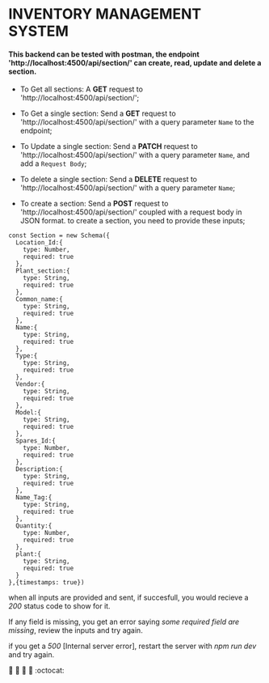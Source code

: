 # INVENTORY MANAGEMENT SYSTEM

#### This backend can be tested with postman, the endpoint 'http://localhost:4500/api/section/' can create, read, update and delete a section.

- To Get all sections: A **GET** request to 'http://localhost:4500/api/section/';

- To Get a single section: Send a **GET** request to 'http://localhost:4500/api/section/' with a query parameter `Name` to the endpoint;

- To Update a single section: Send a **PATCH** request to 'http://localhost:4500/api/section/' with a query parameter `Name`, and add a `Request Body`;

- To delete a single section: Send a **DELETE** request to 'http://localhost:4500/api/section/' with a query parameter `Name`;

- To create a section:  Send a **POST** request to 'http://localhost:4500/api/section/' coupled with a request body in JSON format.
to create a section, you need to provide these inputs;
```
const Section = new Schema({
  Location_Id:{
    type: Number,
    required: true
  },
  Plant_section:{
    type: String,
    required: true
  },
  Common_name:{
    type: String,
    required: true
  },
  Name:{
    type: String,
    required: true
  },
  Type:{
    type: String,
    required: true
  },
  Vendor:{
    type: String,
    required: true
  },
  Model:{
    type: String,
    required: true
  },
  Spares_Id:{
    type: Number,
    required: true
  },
  Description:{
    type: String,
    required: true
  },
  Name_Tag:{
    type: String,
    required: true
  },
  Quantity:{
    type: Number,
    required: true
  },
  plant:{
    type: String,
    required: true
  }
},{timestamps: true})
```


when all inputs are provided and sent, if succesfull, you would recieve a *200* status code to show for it.

If any field is missing, you get an error saying *some required field are missing*, review the inputs and try again.

if you get a *500* [Internal server error], restart the server with *npm run dev* and try again.


:rocket: :rocket: :tada: :tada: :octocat:
